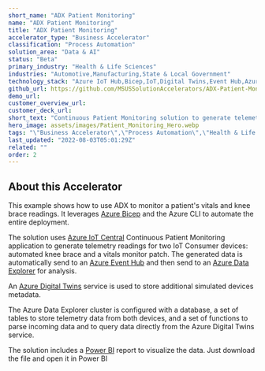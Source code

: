 ```yaml
---
short_name: "ADX Patient Monitoring"
name: "ADX Patient Monitoring"
title: "ADX Patient Monitoring"
accelerator_type: "Business Accelerator"
classification: "Process Automation"
solution_area: "Data & AI"
status: "Beta"
primary_industry: "Health & Life Sciences"
industries: "Automotive,Manufacturing,State & Local Government"
technology_stack: "Azure IoT Hub,Bicep,IoT,Digital Twins,Event Hub,Azure Data Explorer"
github_url: https://github.com/MSUSSolutionAccelerators/ADX-Patient-Monitoring-Solution-Accelerator
demo_url: 
customer_overview_url: 
customer_deck_url: 
short_text: "Continuous Patient Monitoring solution to generate telemetry readings for two IoT Consumer devices"
hero_image: assets/images/Patient_Monitoring_Hero.webp
tags: "\"Business Accelerator\",\"Process Automation\",\"Health & Life Sciences\",\"Automotive\",\"Manufacturing\",\"State & Local Government\",\"Azure IoT Hub\",\"Bicep\",\"IoT\",\"Digital Twins\",\"Event Hub\",\"Azure Data Explorer\",\"Data & AI\",\"Beta\""
last_updated: "2022-08-03T05:01:29Z"
related: ""
order: 2
---
```

## About this Accelerator

This example shows how to use ADX to monitor a patient's vitals and knee brace readings. It leverages [Azure Bicep](https://docs.microsoft.com/EN-US/azure/azure-resource-manager/bicep/) and the Azure CLI to automate the entire deployment.

The solution uses [Azure IoT Central](https://azure.microsoft.com/en-us/services/iot-central/) Continuous Patient Monitoring application to generate telemetry readings for two IoT Consumer devices: automated knee brace and a vitals monitor patch. The generated data is automatically send to an [Azure Event Hub](https://azure.microsoft.com/en-us/services/event-hubs/) and then send to an [Azure Data Explorer](https://azure.microsoft.com/en-us/services/data-explorer/) for analysis.

An [Azure Digital Twins](https://azure.microsoft.com/en-us/services/digital-twins/) service is used to store additional simulated devices metadata.

The Azure Data Explorer cluster is configured with a database, a set of tables to store telemetry data from both devices, and a set of functions to parse incoming data and to query data directly from the Azure Digital Twins service.

The solution includes a [Power BI](https://powerbi.microsoft.com/en-us/) report to visualize the data. Just download the file and open it in Power BI
